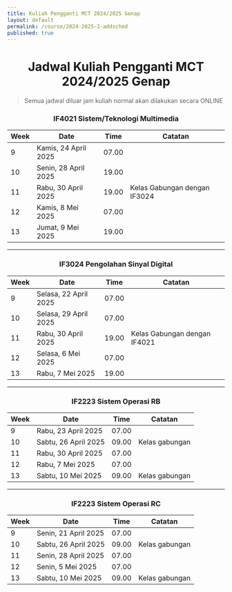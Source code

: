 ```yaml
---
title: Kuliah Pengganti MCT 2024/2025 Genap
layout: default
permalink: /course/2024-2025-2-addsched
published: true
---
```




<h1 align="center">Jadwal Kuliah Pengganti MCT 2024/2025 Genap</h1>

> Semua jadwal diluar jam kuliah normal akan dilakukan secara ONLINE



<h3 align="center">IF4021 Sistem/Teknologi Multimedia</h3>

| Week | Date                 | Time  | Catatan                      |
| ---- | -------------------- | ----- | ---------------------------- |
| 9    | Kamis, 24 April 2025 | 07.00 |                              |
| 10   | Senin, 28 April 2025 | 19.00 |                              |
| 11   | Rabu, 30 April 2025  | 19.00 | Kelas Gabungan dengan IF3024 |
| 12   | Kamis, 8 Mei 2025    | 07.00 |                              |
| 13   | Jumat, 9 Mei 2025    | 19.00 |                              |

---

<h3 align="center">IF3024 Pengolahan Sinyal Digital</h3>

| Week | Date                  | Time  | Catatan                      |
| ---- | --------------------- | ----- | ---------------------------- |
| 9    | Selasa, 22 April 2025 | 07.00 |                              |
| 10   | Selasa, 29 April 2025 | 07.00 |                              |
| 11   | Rabu, 30 April 2025   | 19.00 | Kelas Gabungan dengan IF4021 |
| 12   | Selasa, 6 Mei 2025    | 07.00 |                              |
| 13   | Rabu, 7 Mei 2025      | 19.00 |                              |

---

<h3 align="center">IF2223 Sistem Operasi RB</h3>

| Week | Date                 | Time  | Catatan        |
| ---- | -------------------- | ----- | -------------- |
| 9    | Rabu, 23 April 2025  | 07.00 |                |
| 10   | Sabtu, 26 April 2025 | 09.00 | Kelas gabungan |
| 11   | Rabu, 30 April 2025  | 07.00 |                |
| 12   | Rabu, 7 Mei 2025     | 07.00 |                |
| 13   | Sabtu, 10 Mei 2025   | 09.00 | Kelas gabungan |

---

<h3 align="center">IF2223 Sistem Operasi RC</h3>

| Week | Date                 | Time  | Catatan        |
| ---- | -------------------- | ----- | -------------- |
| 9    | Senin, 21 April 2025 | 07.00 |                |
| 10   | Sabtu, 26 April 2025 | 09.00 | Kelas gabungan |
| 11   | Senin, 28 April 2025 | 07.00 |                |
| 12   | Senin, 5 Mei 2025    | 07.00 |                |
| 13   | Sabtu, 10 Mei 2025   | 09.00 | Kelas gabungan |

